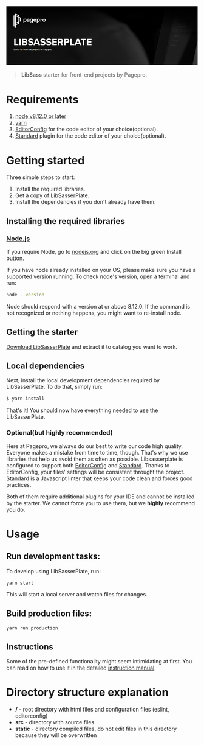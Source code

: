 ![LibSasserPlate](docs/lib-sasserplate-intro.png)

> **LibSass** starter for front-end projects by Pagepro.

# Requirements
1. [node v8.12.0 or later](https://nodejs.org/en/)
2. [yarn](https://yarnpkg.com/)
3. [EditorConfig](https://editorconfig.org/) for the code editor of your choice(optional).
4. [Standard](https://github.com/standard) plugin for the code editor of your choice(optional).

# Getting started
Three simple steps to start:

1. Install the required libraries.
2. Get a copy of LibSasserPlate.
3. Install the dependencies if you don't already have them.

## Installing the required libraries

### [Node.js](https://nodejs.org)
If you require Node, go to [nodejs.org](https://nodejs.org) and click on the big green Install button.

If you have node already installed on your OS, please make sure you have a supported version running. To check node's version, open a terminal and run:
```sh
node --version
```
Node should respond with a version at or above 8.12.0. If the command is not recognized or nothing happens, you might want to re-install node.

## Getting the starter
[Download LibSasserPlate](https://github.com/Pagepro/libsasserplate/releases/latest) and extract it to catalog you want to work.


## Local dependencies
Next, install the local development dependencies required by LibSasserPlate. To do that, simply run:

```sh
$ yarn install
```

That's it! You should now have everything needed to use the LibSasserPlate.

### Optional(but highly recommended)
Here at Pagepro, we always do our best to write our code high quality. Everyone makes a mistake from time to time, though. That's why we use libraries that help us avoid them as often as possible. Libsasserplate is configured to support both [EditorConfig](https://editorconfig.org/) and [Standard](https://github.com/standard). 
Thanks to EditorConfig, your files' settings will be consistent throught the project. 
Standard is a Javascript linter that keeps your code clean and forces good practices. 

Both of them require additional plugins for your IDE and cannot be installed by the starter. We cannot force you to use them, but we **highly** recommend you do.

# Usage

## Run development tasks:
To develop using LibSasserPlate, run: 
```shell
yarn start
```
This will start a local server and watch files for changes.  

## Build production files:

```shell
yarn run production
```

## Instructions
Some of the pre-defined functionality might seem intimidating at first. You can read on how to use it in the detailed [instruction manual](docs/instruction.md).

# Directory structure explanation

* **/** - root directory with html files and configuration files (eslint, editorconfig)
* **src** - directory with source files
* **static** - directory compiled files, do not edit files in this directory because they will be overwritten
